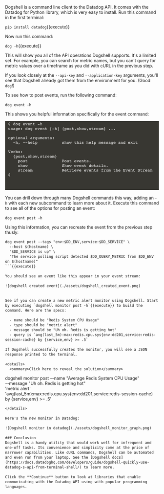 Dogshell is a command line client to the Datadog API. It comes with the Datadog for Python library, which is very easy to install. Run this command in the first terminal:

`pip install datadog`{{execute}}

Now run this command:

`dog -h`{{execute}}

This will show you all of the API operations Dogshell supports. It's a limited set. For example, you can search for metric names, but you can't query for metric values over a timeframe as you did with cURL in the previous step. 

If you look closely at the `--api-key` and `--application-key` arguments, you'll see that Dogshell already got them from the environment for you. (Good `dog`!)

To see how to post events, run the following command:

`dog event -h`

This shows you helpful information specifically for the event command:

![dog event command help](./assets/dog_event_help.png)

You can drill down through many Dogshell commands this way, adding an `-h` with each new subcommand to learn more about it. Execute this command to see all of the options for posting an event:

`dog event post -h`

Using this information, you can recreate the event from the previous step thusly:

```
dog event post --tags "env:$DD_ENV,service:$DD_SERVICE" \
  --host $(hostname) \
  "$DD_SERVICE is up" \
  "The service polling script detected $DD_QUERY_METRIC from $DD_ENV on $(hostname)"
```{{execute}}

You should see an event like this appear in your event stream:

![dogshell created event](./assets/dogshell_created_event.png)


See if you can create a new metric alert monitor using Dogshell. Start by executing `dogshell monitor post -h`{{execute}} to build the command. Here are the specs:

  - name should be "Redis System CPU Usage"
  - type should be "metric alert"
  - message should be "Uh oh. Redis is getting hot"
  - query is `avg(last_5m):max:redis.cpu.sys{env:dd201,service:redis-session-cache} by {service,env} >= .5`

If Dogshell successfully creates the monitor, you will see a JSON response printed to the terminal.

<details>
  <summary>Click here to reveal the solution</summary>
```
dogshell monitor post --name "Average Redis System CPU Usage" \
  --message "Uh oh. Redis is getting hot" \
  'metric alert' \
  'avg(last_5m):max:redis.cpu.sys{env:dd201,service:redis-session-cache} by {service,env} >= .5'
```
</details>

Here's the new monitor in Datadog:

![Dogshell monitor in datadog](./assets/dogshell_monitor_graph.png)

### Conclusion
Dogshell is a handy utility that would work well for infrequent and one-off tasks. Its convenience and simplicity come at the price of narrower capabilities. Like cURL commands, Dogshell can be automated and even run from your laptop. See the [Dogshell docs](https://docs.datadoghq.com/developers/guide/dogshell-quickly-use-datadog-s-api-from-terminal-shell/) to learn more.

Click the **Continue** button to look at libraries that enable communicating with the Datadog API using with popular programming languages.